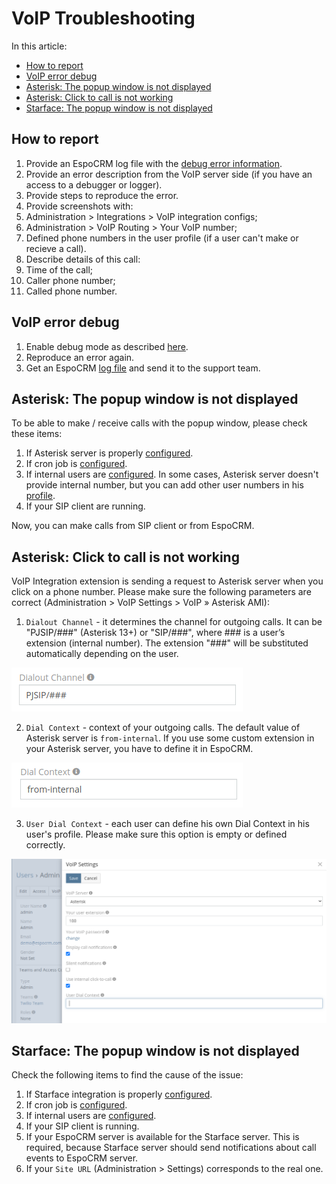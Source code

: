 # VoIP Troubleshooting

In this article:

* [How to report](#how-to-report)
* [VoIP error debug](#voip-error-debug)
* [Asterisk: The popup window is not displayed](#asterisk-the-popup-window-is-not-displayed)
* [Asterisk: Click to call is not working](#asterisk-click-to-call-is-not-working)
* [Starface: The popup window is not displayed](#starface-the-popup-window-is-not-displayed)

## How to report

1. Provide an EspoCRM log file with the [debug error information](#voip-error-debug).
2. Provide an error description from the VoIP server side (if you have an access to a debugger or logger).
3. Provide steps to reproduce the error.
4. Provide screenshots with:
  1. Administration > Integrations > VoIP integration configs;
  2. Administration > VoIP Routing > Your VoIP number;
  3. Defined phone numbers in the user profile (if a user can't make or recieve a call).
5. Describe details of this call:
  1. Time of the call;
  2. Caller phone number;
  3. Called phone number.

## VoIP error debug

1. Enable debug mode as described [here](https://docs.espocrm.com/administration/troubleshooting/#enabling-debug-mode-for-a-logger).
2. Reproduce an error again.
3. Get an EspoCRM [log file](https://docs.espocrm.com/administration/troubleshooting/#check-logs) and send it to the support team.

## Asterisk: The popup window is not displayed

To be able to make / receive calls with the popup window, please check these items:

1. If Asterisk server is properly [configured](asterisk-integration-setup.md#step-1).
2. If cron job is [configured](asterisk-integration-setup.md#step-2).
3. If internal users are [configured](asterisk-integration-setup.md#how-to-setup-asterisk-integration-for-users). In some cases, Asterisk server doesn't provide internal number, but you can add other user numbers in his [profile](asterisk-integration-setup.md#additional-phone-numbers-for-users).
4. If your SIP client are running.

Now, you can make calls from SIP client or from EspoCRM.

## Asterisk: Click to call is not working

VoIP Integration extension is sending a request to Asterisk server when you click on a phone number.
Please make sure the following parameters are correct (Administration > VoIP Settings > VoIP » Asterisk AMI):
1. `Dialout Channel` - it determines the channel for outgoing calls. It can be "PJSIP/###" (Asterisk 13+) or "SIP/###", where ### is a user’s extension (internal number). The extension "###" will be substituted automatically depending on the user.

  ![Dialout Channel](../../_static/images/extensions/voip-integration/troubleshooting-click-to-call-1.png)

2. `Dial Context` - context of your outgoing calls. The default value of Asterisk server is `from-internal`. If you use some custom extension in your Asterisk server, you have to define it in EspoCRM.

  ![Dialout Channel](../../_static/images/extensions/voip-integration/troubleshooting-click-to-call-2.png)

3. `User Dial Context` - each user can define his own Dial Context in his user's profile. Please make sure this option is empty or defined correctly.

  ![Dialout Channel](../../_static/images/extensions/voip-integration/troubleshooting-click-to-call-3.png)

## Starface: The popup window is not displayed

Check the following items to find the cause of the issue:

1. If Starface integration is properly [configured](starface-integration-setup.md#step-1).
2. If cron job is [configured](starface-integration-setup.md#step-2).
3. If internal users are [configured](starface-integration-setup.md#how-to-setup-starface-integration-for-users).
4. If your SIP client is running.
5. If your EspoCRM server is available for the Starface server. This is required, because Starface server should send notifications about call events to EspoCRM server.
6. If your `Site URL` (Administration > Settings) corresponds to the real one.
